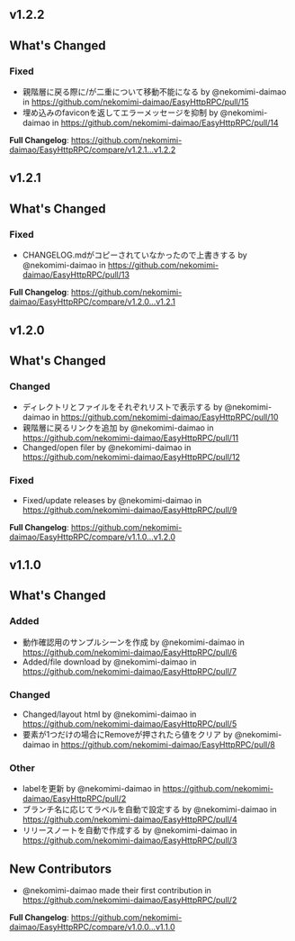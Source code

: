 ## v1.2.2


## What's Changed
### Fixed
* 親階層に戻る際に/が二重について移動不能になる by @nekomimi-daimao in https://github.com/nekomimi-daimao/EasyHttpRPC/pull/15
* 埋め込みのfaviconを返してエラーメッセージを抑制 by @nekomimi-daimao in https://github.com/nekomimi-daimao/EasyHttpRPC/pull/14


**Full Changelog**: https://github.com/nekomimi-daimao/EasyHttpRPC/compare/v1.2.1...v1.2.2
## v1.2.1
<!-- Release notes generated using configuration in .github/release.yml at v1.2.1 -->

## What's Changed
### Fixed
* CHANGELOG.mdがコピーされていなかったので上書きする by @nekomimi-daimao in https://github.com/nekomimi-daimao/EasyHttpRPC/pull/13


**Full Changelog**: https://github.com/nekomimi-daimao/EasyHttpRPC/compare/v1.2.0...v1.2.1
## v1.2.0
<!-- Release notes generated using configuration in .github/release.yml at v1.2.0 -->

## What's Changed
### Changed
* ディレクトリとファイルをそれぞれリストで表示する by @nekomimi-daimao in https://github.com/nekomimi-daimao/EasyHttpRPC/pull/10
* 親階層に戻るリンクを追加 by @nekomimi-daimao in https://github.com/nekomimi-daimao/EasyHttpRPC/pull/11
* Changed/open filer by @nekomimi-daimao in https://github.com/nekomimi-daimao/EasyHttpRPC/pull/12
### Fixed
* Fixed/update releases by @nekomimi-daimao in https://github.com/nekomimi-daimao/EasyHttpRPC/pull/9


**Full Changelog**: https://github.com/nekomimi-daimao/EasyHttpRPC/compare/v1.1.0...v1.2.0
## v1.1.0
<!-- Release notes generated using configuration in .github/release.yml at v1.1.0 -->

## What's Changed
### Added
* 動作確認用のサンプルシーンを作成 by @nekomimi-daimao in https://github.com/nekomimi-daimao/EasyHttpRPC/pull/6
* Added/file download by @nekomimi-daimao in https://github.com/nekomimi-daimao/EasyHttpRPC/pull/7
### Changed
* Changed/layout html by @nekomimi-daimao in https://github.com/nekomimi-daimao/EasyHttpRPC/pull/5
* 要素が1つだけの場合にRemoveが押されたら値をクリア by @nekomimi-daimao in https://github.com/nekomimi-daimao/EasyHttpRPC/pull/8
### Other
* labelを更新 by @nekomimi-daimao in https://github.com/nekomimi-daimao/EasyHttpRPC/pull/2
* ブランチ名に応じてラベルを自動で設定する by @nekomimi-daimao in https://github.com/nekomimi-daimao/EasyHttpRPC/pull/4
* リリースノートを自動で作成する by @nekomimi-daimao in https://github.com/nekomimi-daimao/EasyHttpRPC/pull/3

## New Contributors
* @nekomimi-daimao made their first contribution in https://github.com/nekomimi-daimao/EasyHttpRPC/pull/2

**Full Changelog**: https://github.com/nekomimi-daimao/EasyHttpRPC/compare/v1.0.0...v1.1.0
## 
